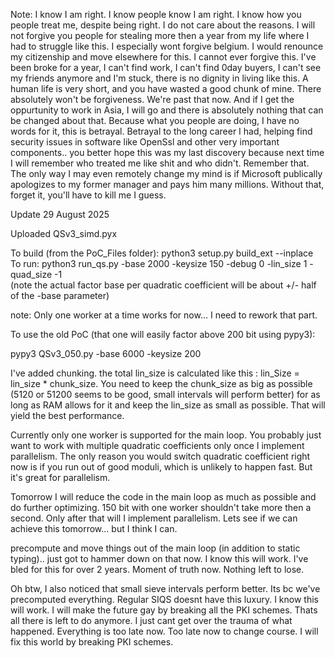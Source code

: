 Note: I know I am right. I know people know I am right. I know how you people treat me, despite being right. I do not care about the reasons. I will not forgive you people for stealing more then a year from my life where I had to struggle like this. I especially wont forgive belgium. I would renounce my citizenship and move elsewhere for this. I cannot ever forgive this. I've been broke for a year, I can't find work, I can't find 0day buyers, I can't see my friends anymore and I'm stuck, there is no dignity in living like this. A human life is very short, and you have wasted a good chunk of mine. There absolutely won't be forgiveness. We're past that now. And if I get the oppurtunity to work in Asia, I will go and there is absolutely nothing that can be changed about that. Because what you people are doing, I have no words for it, this is betrayal. Betrayal to the long career I had, helping find security issues in software like OpenSsl and other very important components.. you better hope this was my last discovery because next time I will remember who treated me like shit and who didn't. Remember that. The only way I may even remotely change my mind is if Microsoft publically apologizes to my former manager and pays him many millions. Without that, forget it, you'll have to kill me I guess.

Update 29 August 2025

Uploaded QSv3_simd.pyx 

To build (from the PoC_Files folder): python3 setup.py build_ext --inplace</br>
To run: python3 run_qs.py -base 2000 -keysize 150 -debug 0 -lin_size 1 -quad_size -1 </br> (note the actual factor base per quadratic coefficient will be about +/- half of the -base parameter)

note: Only one worker at a time works for now... I need to rework that part.

To use the old PoC (that one will easily factor above 200 bit using pypy3):

pypy3 QSv3_050.py -base 6000 -keysize 200

I've added chunking. the total lin_size is calculated like this : lin_Size = lin_size * chunk_size. 
You need to keep the chunk_size as big as possible (5120 or 51200 seems to be good, small intervals will perform better) for as long as RAM allows for it and keep the lin_size as small as possible. That will yield the best performance.

Currently only one worker is supported for the main loop. You probably just want to work with multiple quadratic coefficients only once I implement parallelism. The only reason you would switch quadratic coefficient right now is if you run out of good moduli, which is unlikely to happen fast. But it's great for parallelism. 

Tomorrow I will reduce the code in the main loop as much as possible and do further optimizing. 150 bit with one worker shouldn't take more then a second. Only after that will I implement parallelism. Lets see if we can achieve this tomorrow... but I think I can.

precompute and move things out of the main loop (in addition to static typing).. just got to hammer down on that now. I know this will work. I've bled for this for over 2 years. Moment of truth now. Nothing left to lose.

Oh btw, I also noticed that small sieve intervals perform better. Its bc we've precomputed everything. Regular SIQS doesnt have this luxury. I know this will work. I will make the future gay by breaking all the PKI schemes. Thats all there is left to do anymore. I just cant get over the trauma of what happened. Everything is too late now. Too late now to change course. I will fix this world by breaking PKI schemes. 
